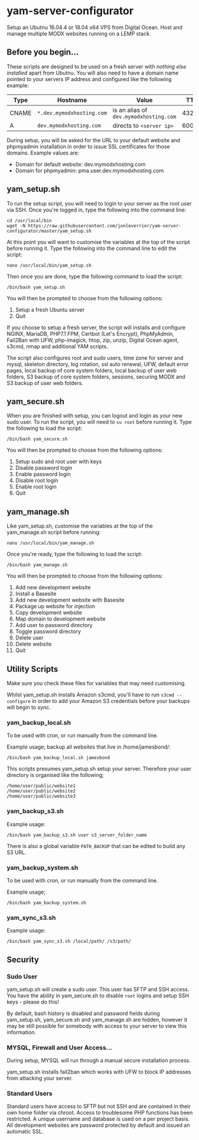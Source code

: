 # yam-server-configurator
Setup an Ubutnu 16.04.4 or 18.04 x64 VPS from Digital Ocean. Host and manage multiple MODX websites running on a LEMP stack.

## Before you begin...

These scripts are designed to be used on a fresh server with _nothing else installed_ apart from Ubutnu. You will also need to have a domain name pointed to your servers IP address and configured like the following example:

Type | Hostname | Value | TTL
------------ | ------------- | ------------- | -------------
CNAME | `*.dev.mymodxhosting.com` | is an alias of `dev.mymodxhosting.com` | 43200
A | `dev.mymodxhosting.com` | directs to `<server ip>` | 600

During setup, you will be asked for the URL to your default website and phpmyadmin installation in order to issue SSL certificates for those domains. Example values are:
* Domain for default website: dev.mymodxhosting.com
* Domain for phpmyadmin: pma.user.dev.mymodxhosting.com

## yam_setup.sh

To run the setup script, you will need to login to your server as the root user via SSH. Once you're logged in, type the following into the command line:

```
cd /usr/local/bin
wget -N https://raw.githubusercontent.com/jonleverrier/yam-server-configurator/master/yam_setup.sh
```

At this point you will want to customise the variables at the top of the script before running it. Type the following into the command line to edit the script:
```
nano /usr/local/bin/yam_setup.sh
```

Then once you are done, type the following command to load the script:
```
/bin/bash yam_setup.sh
```
You will then be prompted to choose from the following options:
1. Setup a fresh Ubuntu server
2. Quit

If you choose to setup a fresh server, the script will installs and configure NGINX, MariaDB, PHP7.1 FPM, Certbot (Let's Encrypt), PhpMyAdmin, Fail2Ban with UFW, php-imagick, htop, zip, unzip, Digital Ocean agent, s3cmd, nmap and additional YAM scripts.

The script also configures root and sudo users, time zone for server and mysql, skeleton directory, log rotation, ssl auto renewal, UFW, default error pages, local backup of core system folders, local backup of user web folders, S3 backup of core system folders, sessions, securing MODX and S3 backup of user web folders.

## yam_secure.sh

When you are finished with setup, you can logout and login as your new sudo user. To run the script, you will need to `su root` before running it. Type the following to load the script:

```
/bin/bash yam_secure.sh
```
You will then be prompted to choose from the following options:
1. Setup sudo and root user with keys
2. Disable password login
3. Enable password login
4. Disable root login
5. Enable root login
6. Quit

## yam_manage.sh

Like yam_setup.sh, customise the variables at the top of the yam_manage.sh script before running:
```
nano /usr/local/bin/yam_manage.sh
```

Once you're ready, type the following to load the script:

```
/bin/bash yam_manage.sh
```
You will then be prompted to choose from the following options:
1. Add new development website
2. Install a Basesite
3. Add new development website with Basesite
4. Package up website for injection
5. Copy development website
6. Map domain to development website
7. Add user to password directory
8. Toggle password directory
9. Delete user
10. Delete website
11. Quit

## Utility Scripts

Make sure you check these files for variables that may need customising.

Whilst yam_setup.sh installs Amazon s3cmd, you'll have to run `s3cmd --configure` in order to add your Amazon S3 credentials before your backups will begin to sync.

### yam_backup_local.sh

To be used with cron, or run manually from the command line.

Example usage; backup all websites that live in /home/jamesbond/:
```
/bin/bash yam_backup_local.sh jamesbond
```

This scripts presumes yam_setup.sh setup your server. Therefore your user directory is organised like the following;
```
/home/user/public/website1
/home/user/public/website2
/home/user/public/website3
```

### yam_backup_s3.sh

Example usage:
```
/bin/bash yam_backup_s3.sh user s3_server_folder_name
```
There is also a global variable `PATH_BACKUP` that can be edited to build any
S3 URL.

### yam_backup_system.sh

To be used with cron, or run manually from the command line.

Example usage;
```
/bin/bash yam_backup_system.sh
```

### yam_sync_s3.sh
Example usage:
```
/bin/bash yam_sync_s3.sh /local/path/ /s3/path/
```

## Security

### Sudo User
yam_setup.sh will create a sudo user. This user has SFTP and SSH access. You have the ability in yam_secure.sh to disable `root` logins and setup SSH keys - please do this!

By default, bash history is disabled and password fields during yam_setup.sh, yam_secure.sh and yam_manage.sh are hidden, however it may be still possible for somebody with access to your server to view this information.

### MYSQL, Firewall and User Access...
During setup, MYSQL will run through a manual secure installation process.

yam_setup.sh installs fail2ban which works with UFW to block IP addresses from attacking your server.

### Standard Users

Standard users have access to SFTP but not SSH and are contained in their own home folder via chroot. Access to troublesome PHP functions has been restricted. A unique username and database is used on a per project basis. All development websites are password protected by default and issued an automatic SSL.
